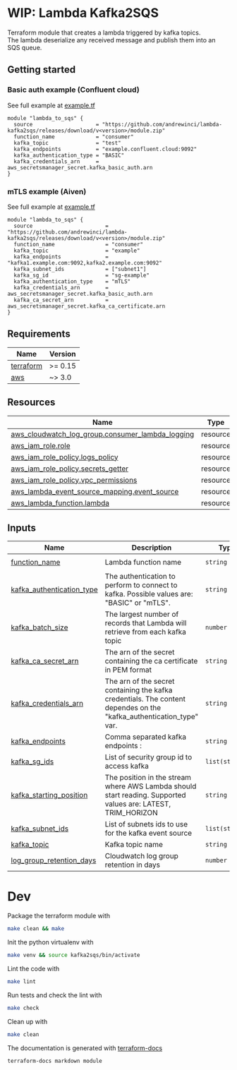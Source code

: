 # WIP: Lambda Kafka2SQS

Terraform module that creates a lambda triggered by kafka topics.  
The lambda deserialize any received message and publish them into an SQS queue.

## Getting started

### Basic auth example (Confluent cloud)

See full example at [example.tf](./examples/basic_auth/main.tf)

```hcl
module "lambda_to_sqs" {
  source                    = "https://github.com/andrewinci/lambda-kafka2sqs/releases/download/v<version>/module.zip"
  function_name             = "consumer"
  kafka_topic               = "test"
  kafka_endpoints           = "example.confluent.cloud:9092"
  kafka_authentication_type = "BASIC"
  kafka_credentials_arn     = aws_secretsmanager_secret.kafka_basic_auth.arn
}
```

### mTLS example (Aiven)

See full example at [example.tf](./examples/mtls/main.tf)

```hcl
module "lambda_to_sqs" {
  source                       = "https://github.com/andrewinci/lambda-kafka2sqs/releases/download/v<version>/module.zip"
  function_name                = "consumer"
  kafka_topic                  = "example"
  kafka_endpoints              = "kafka1.example.com:9092,kafka2.example.com:9092"
  kafka_subnet_ids             = ["subnet1"]
  kafka_sg_id                  = "sg-example"
  kafka_authentication_type    = "mTLS"
  kafka_credentials_arn        = aws_secretsmanager_secret.kafka_basic_auth.arn
  kafka_ca_secret_arn          = aws_secretsmanager_secret.kafka_ca_certificate.arn
}
```

## Requirements

| Name | Version |
|------|---------|
| <a name="requirement_terraform"></a> [terraform](#requirement\_terraform) | >= 0.15 |
| <a name="requirement_aws"></a> [aws](#requirement\_aws) | ~> 3.0 |

## Resources

| Name | Type |
|------|------|
| [aws_cloudwatch_log_group.consumer_lambda_logging](https://registry.terraform.io/providers/hashicorp/aws/latest/docs/resources/cloudwatch_log_group) | resource |
| [aws_iam_role.role](https://registry.terraform.io/providers/hashicorp/aws/latest/docs/resources/iam_role) | resource |
| [aws_iam_role_policy.logs_policy](https://registry.terraform.io/providers/hashicorp/aws/latest/docs/resources/iam_role_policy) | resource |
| [aws_iam_role_policy.secrets_getter](https://registry.terraform.io/providers/hashicorp/aws/latest/docs/resources/iam_role_policy) | resource |
| [aws_iam_role_policy.vpc_permissions](https://registry.terraform.io/providers/hashicorp/aws/latest/docs/resources/iam_role_policy) | resource |
| [aws_lambda_event_source_mapping.event_source](https://registry.terraform.io/providers/hashicorp/aws/latest/docs/resources/lambda_event_source_mapping) | resource |
| [aws_lambda_function.lambda](https://registry.terraform.io/providers/hashicorp/aws/latest/docs/resources/lambda_function) | resource |

## Inputs

| Name | Description | Type | Default | Required |
|------|-------------|------|---------|:--------:|
| <a name="input_function_name"></a> [function\_name](#input\_function\_name) | Lambda function name | `string` | `"kafka-consumer"` | no |
| <a name="input_kafka_authentication_type"></a> [kafka\_authentication\_type](#input\_kafka\_authentication\_type) | The authentication to perform to connect to kafka. Possible values are: "BASIC" or "mTLS". | `string` | n/a | yes |
| <a name="input_kafka_batch_size"></a> [kafka\_batch\_size](#input\_kafka\_batch\_size) | The largest number of records that Lambda will retrieve from each kafka topic | `number` | `10` | no |
| <a name="input_kafka_ca_secret_arn"></a> [kafka\_ca\_secret\_arn](#input\_kafka\_ca\_secret\_arn) | The arn of the secret containing the ca certificate in PEM format | `string` | `""` | no |
| <a name="input_kafka_credentials_arn"></a> [kafka\_credentials\_arn](#input\_kafka\_credentials\_arn) | The arn of the secret containing the kafka credentials. The content dependes on the "kafka\_authentication\_type" var. | `string` | `""` | no |
| <a name="input_kafka_endpoints"></a> [kafka\_endpoints](#input\_kafka\_endpoints) | Comma separated kafka endpoints <ip>:<port> | `string` | n/a | yes |
| <a name="input_kafka_sg_ids"></a> [kafka\_sg\_ids](#input\_kafka\_sg\_ids) | List of security group id to access kafka | `list(string)` | `[]` | no |
| <a name="input_kafka_starting_position"></a> [kafka\_starting\_position](#input\_kafka\_starting\_position) | The position in the stream where AWS Lambda should start reading. Supported values are: LATEST, TRIM\_HORIZON | `string` | `"TRIM_HORIZON"` | no |
| <a name="input_kafka_subnet_ids"></a> [kafka\_subnet\_ids](#input\_kafka\_subnet\_ids) | List of subnets ids to use for the kafka event source | `list(string)` | `[]` | no |
| <a name="input_kafka_topic"></a> [kafka\_topic](#input\_kafka\_topic) | Kafka topic name | `string` | n/a | yes |
| <a name="input_log_group_retention_days"></a> [log\_group\_retention\_days](#input\_log\_group\_retention\_days) | Cloudwatch log group retention in days | `number` | `30` | no |

# Dev

Package the terraform module with
```bash
make clean && make
```

Init the python virtualenv with
```bash
make venv && source kafka2sqs/bin/activate
```

Lint the code with
```bash
make lint
```

Run tests and check the lint with
```bash
make check
```

Clean up with
```bash
make clean
```

The documentation is generated with [terraform-docs](https://terraform-docs.io/) 
```bash
terraform-docs markdown module
```